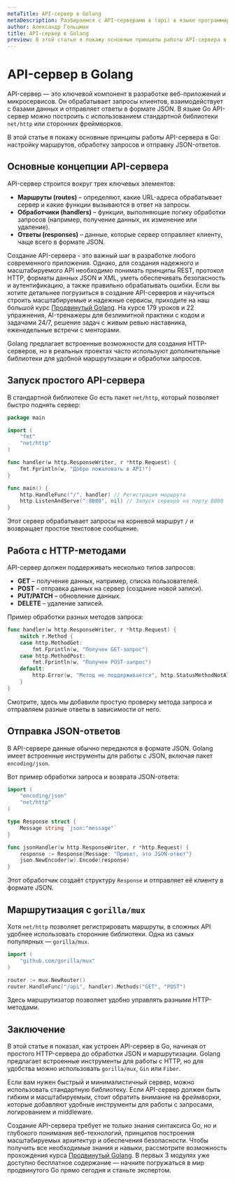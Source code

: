 ```yaml
---
metaTitle: API-сервер в Golang
metaDescription: Разбираемся с API-серверами в (api) в языке программирования Go (Golang).
author: Александр Гольцман
title: API-сервер в Golang
preview: В этой статье я покажу основные принципы работы API-сервера в Go - настройку маршрутов, обработку запросов и отправку JSON-ответов.
---
```


# **API-сервер в Golang**

API-сервер — это ключевой компонент в разработке веб-приложений и микросервисов. Он обрабатывает запросы клиентов, взаимодействует с базами данных и отправляет ответы в формате JSON. В языке Go API-сервер можно построить с использованием стандартной библиотеки `net/http` или сторонних фреймворков.

В этой статье я покажу основные принципы работы API-сервера в Go: настройку маршрутов, обработку запросов и отправку JSON-ответов.

## **Основные концепции API-сервера**

API-сервер строится вокруг трех ключевых элементов:

- **Маршруты (routes)** – определяют, какие URL-адреса обрабатывает сервер и какие функции вызываются в ответ на запросы.
- **Обработчики (handlers)** – функции, выполняющие логику обработки запросов (например, получение данных, их изменение или удаление).
- **Ответы (responses)** – данные, которые сервер отправляет клиенту, чаще всего в формате JSON.

Создание API-сервера - это важный шаг в разработке любого современного приложения. Однако, для создания надежного и масштабируемого API необходимо понимать принципы REST, протокол HTTP, форматы данных JSON и XML, уметь обеспечивать безопасность и аутентификацию, а также правильно обрабатывать ошибки. Если вы хотите детальнее погрузиться в создание API-серверов и научиться строить масштабируемые и надежные сервисы, приходите на наш большой курс [Продвинутый Golang](https://purpleschool.ru/course/go-advanced?utm_source=knowledgebase&utm_medium=text&utm_campaign=API-server_v_Golang). На курсе 179 уроков и 22 упражнения, AI-тренажеры для безлимитной практики с кодом и задачами 24/7, решение задач с живым ревью наставника, еженедельные встречи с менторами.

Golang предлагает встроенные возможности для создания HTTP-серверов, но в реальных проектах часто используют дополнительные библиотеки для удобной маршрутизации и обработки запросов.

## **Запуск простого API-сервера**

В стандартной библиотеке Go есть пакет `net/http`, который позволяет быстро поднять сервер:

```go
package main

import (
    "fmt"
    "net/http"
)

func handler(w http.ResponseWriter, r *http.Request) {
    fmt.Fprintln(w, "Добро пожаловать в API!")
}

func main() {
    http.HandleFunc("/", handler) // Регистрация маршрута
    http.ListenAndServe(":8080", nil) // Запуск сервера на порту 8080
}

```

Этот сервер обрабатывает запросы на корневой маршрут `/` и возвращает простое текстовое сообщение.

## **Работа с HTTP-методами**

API-сервер должен поддерживать несколько типов запросов:

- **GET** – получение данных, например, списка пользователей.
- **POST** – отправка данных на сервер (создание новой записи).
- **PUT/PATCH** – обновление данных.
- **DELETE** – удаление записей.

Пример обработки разных методов запроса:

```go
func handler(w http.ResponseWriter, r *http.Request) {
    switch r.Method {
    case http.MethodGet:
        fmt.Fprintln(w, "Получен GET-запрос")
    case http.MethodPost:
        fmt.Fprintln(w, "Получен POST-запрос")
    default:
        http.Error(w, "Метод не поддерживается", http.StatusMethodNotAllowed)
    }
}

```

Смотрите, здесь мы добавили простую проверку метода запроса и отправляем разные ответы в зависимости от него.

## **Отправка JSON-ответов**

В API-сервере данные обычно передаются в формате JSON. Golang имеет встроенные инструменты для работы с JSON, включая пакет `encoding/json`.

Вот пример обработки запроса и возврата JSON-ответа:

```go
import (
    "encoding/json"
    "net/http"
)

type Response struct {
    Message string `json:"message"`
}

func jsonHandler(w http.ResponseWriter, r *http.Request) {
    response := Response{Message: "Привет, это JSON-ответ"}
    json.NewEncoder(w).Encode(response)
}

```

Этот обработчик создаёт структуру `Response` и отправляет её клиенту в формате JSON.

## **Маршрутизация с `gorilla/mux`**

Хотя `net/http` позволяет регистрировать маршруты, в сложных API удобнее использовать сторонние библиотеки. Одна из самых популярных — `gorilla/mux`.

```go
import (
    "github.com/gorilla/mux"
)

router := mux.NewRouter()
router.HandleFunc("/api", handler).Methods("GET", "POST")

```

Здесь маршрутизатор позволяет удобно управлять разными HTTP-методами.

## **Заключение**

В этой статье я показал, как устроен API-сервер в Go, начиная от простого HTTP-сервера до обработки JSON и маршрутизации. Golang предлагает встроенные инструменты для работы с HTTP, но для удобства можно использовать `gorilla/mux`, `Gin` или `Fiber`.

Если вам нужен быстрый и минималистичный сервер, можно использовать стандартную библиотеку. Если API-сервер должен быть гибким и масштабируемым, стоит обратить внимание на фреймворки, которые добавляют удобные инструменты для работы с запросами, логированием и middleware.

Создание API-сервера требует не только знания синтаксиса Go, но и глубокого понимания веб-технологий, принципов построения масштабируемых архитектур и обеспечения безопасности. Чтобы получить все необходимые знания и навыки, рассмотрите возможность прохождения курса [Продвинутый Golang](https://purpleschool.ru/course/go-advanced?utm_source=knowledgebase&utm_medium=text&utm_campaign=API-server_v_Golang). В первых 3 модулях уже доступно бесплатное содержание — начните погружаться в мир продвинутого Go прямо сегодня и станьте экспертом.
